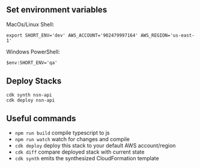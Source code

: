 ## Set environment variables

MacOs/Linux Shell:

```
export SHORT_ENV='dev' AWS_ACCOUNT='902479997164' AWS_REGION='us-east-1'

```

Windows PowerShell:

```
$env:SHORT_ENV='qa'
```

## Deploy Stacks

```
cdk synth nsn-api
cdk deploy nsn-api
```

## Useful commands

-   `npm run build` compile typescript to js
-   `npm run watch` watch for changes and compile
-   `cdk deploy` deploy this stack to your default AWS account/region
-   `cdk diff` compare deployed stack with current state
-   `cdk synth` emits the synthesized CloudFormation template
